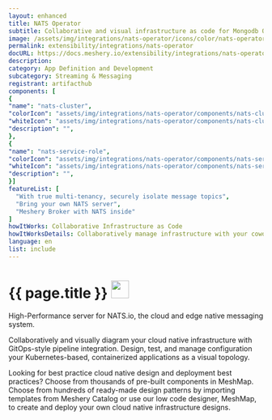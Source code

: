 ```yaml
---
layout: enhanced
title: NATS Operator
subtitle: Collaborative and visual infrastructure as code for Mongodb Operator
image: /assets/img/integrations/nats-operator/icons/color/nats-operator-color.svg
permalink: extensibility/integrations/nats-operator
docURL: https://docs.meshery.io/extensibility/integrations/nats-operator
description: 
category: App Definition and Development
subcategory: Streaming & Messaging
registrant: artifacthub
components: [
{
"name": "nats-cluster",
"colorIcon": "assets/img/integrations/nats-operator/components/nats-cluster/icons/color/nats-cluster-color.svg",
"whiteIcon": "assets/img/integrations/nats-operator/components/nats-cluster/icons/white/nats-cluster-white.svg",
"description": "",
},
{
"name": "nats-service-role",
"colorIcon": "assets/img/integrations/nats-operator/components/nats-service-role/icons/color/nats-service-role-color.svg",
"whiteIcon": "assets/img/integrations/nats-operator/components/nats-service-role/icons/white/nats-service-role-white.svg",
"description": "",
}]
featureList: [
  "With true multi-tenancy, securely isolate message topics",
  "Bring your own NATS server",
  "Meshery Broker with NATS inside"
]
howItWorks: Collaborative Infrastructure as Code
howItWorksDetails: Collaboratively manage infrastructure with your coworkers synchronously sharing the same designs.
language: en
list: include
---
```

<h1>{{ page.title }} <img src="{{ page.image }}" style="width: 35px; height: 35px;" /></h1>

<p>
High-Performance server for NATS.io, the cloud and edge native messaging system.
</p>
<p>
    Collaboratively and visually diagram your cloud native infrastructure with GitOps-style pipeline integration. Design, test, and manage configuration your Kubernetes-based, containerized applications as a visual topology.
</p>
<p>
    Looking for best practice cloud native design and deployment best practices? Choose from thousands of pre-built components in MeshMap. Choose from hundreds of ready-made design patterns by importing templates from Meshery Catalog or use our low code designer, MeshMap, to create and deploy your own cloud native infrastructure designs.
</p>
